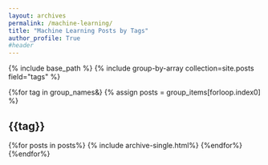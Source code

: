 ```yaml
---
layout: archives
permalink: /machine-learning/
title: "Machine Learning Posts by Tags"
author_profile: True
#header
---
```


{% include base_path %}
{% include group-by-array collection=site.posts field="tags" %}

{%for tag in group_names&}
  {% assign posts = group_items[forloop.index0] %}
  <h2 id="{{tag | slugify}}" class="archive__subtitle"> {{tag}}</h2>
  {%for posts in posts%}
  {% include archive-single.html%}
  {%endfor%}
{%endfor%}
